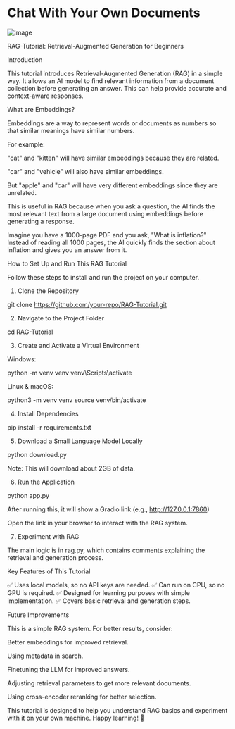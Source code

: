 # Chat With Your Own Documents
![image](https://github.com/user-attachments/assets/abccc18e-75c2-4acd-a1bd-46650aa2ea7e)

RAG-Tutorial: Retrieval-Augmented Generation for Beginners

Introduction

This tutorial introduces Retrieval-Augmented Generation (RAG) in a simple way. It allows an AI model to find relevant information from a document collection before generating an answer. This can help provide accurate and context-aware responses.

What are Embeddings?

Embeddings are a way to represent words or documents as numbers so that similar meanings have similar numbers.

For example:

"cat" and "kitten" will have similar embeddings because they are related.

"car" and "vehicle" will also have similar embeddings.

But "apple" and "car" will have very different embeddings since they are unrelated.

This is useful in RAG because when you ask a question, the AI finds the most relevant text from a large document using embeddings before generating a response.

Imagine you have a 1000-page PDF and you ask, "What is inflation?" Instead of reading all 1000 pages, the AI quickly finds the section about inflation and gives you an answer from it.

How to Set Up and Run This RAG Tutorial

Follow these steps to install and run the project on your computer.

1. Clone the Repository

git clone https://github.com/your-repo/RAG-Tutorial.git

2. Navigate to the Project Folder

cd RAG-Tutorial

3. Create and Activate a Virtual Environment

Windows:

python -m venv venv
venv\Scripts\activate

Linux & macOS:

python3 -m venv venv
source venv/bin/activate

4. Install Dependencies

pip install -r requirements.txt

5. Download a Small Language Model Locally

python download.py

Note: This will download about 2GB of data.

6. Run the Application

python app.py

After running this, it will show a Gradio link (e.g., http://127.0.0.1:7860)

Open the link in your browser to interact with the RAG system.

7. Experiment with RAG

The main logic is in rag.py, which contains comments explaining the retrieval and generation process.

Key Features of This Tutorial

✅ Uses local models, so no API keys are needed.
✅ Can run on CPU, so no GPU is required.
✅ Designed for learning purposes with simple implementation.
✅ Covers basic retrieval and generation steps.

Future Improvements

This is a simple RAG system. For better results, consider:

Better embeddings for improved retrieval.

Using metadata in search.

Finetuning the LLM for improved answers.

Adjusting retrieval parameters to get more relevant documents.

Using cross-encoder reranking for better selection.

This tutorial is designed to help you understand RAG basics and experiment with it on your own machine. Happy learning! 🚀

